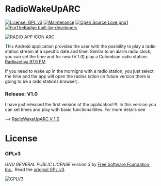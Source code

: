 # RadioWakeUpARC
[![License: GPL v3](https://img.shields.io/badge/License-GPLv3-blue.svg)](https://www.gnu.org/licenses/gpl-3.0)
[![Maintenance](https://img.shields.io/badge/Maintained%3F-yes-green.svg)](https://GitHub.com/Naereen/StrapDown.js/graphs/commit-activity)
[![Open Source Love png1](https://badges.frapsoft.com/os/v1/open-source.png?v=103)](https://github.com/ellerbrock/open-source-badges/)
[![ForTheBadge built-by-developers](http://ForTheBadge.com/images/badges/built-by-developers.svg)](https://GitHub.com/Naereen/)

![RADIO APP ICON ARC ](https://github.com/aliriorivera/RadioWakeUpARC/tree/master/app/src/main/res/drawable/radio_ARC_ic.png)

This Android application provides the user with the posibility to play a radio station stream at a specific date and time. 
Similar to an alarm radio clock, you can set the time and for now (V 1.0) play a Colombian radio station: [Radioactiva 97.9 FM](http://www.radioacktiva.com/).

If you need to wake up in the mornigns with a radio station, you just select the time and the app will open the radios tation (in future version there is going to be a rado stations browser).


### Release: V1.0

I have just released the first version of the application!!!!.
In this version you can set times and play with basic functionalitites.
For more details see 

--> [RadioWakeUpARC V 1.0](https://github.com/aliriorivera/RadioWakeUpARC/releases/tag/v1.0).


# License
### GPLv3
*GNU GENERAL PUBLIC LICENSE version 3* by [Free Software Foundation, Inc.](http://fsf.org/). Read the [original GPL v3](http://www.gnu.org/licenses/).

![GPLV3](http://www.gnu.org/graphics/gplv3-127x51.png)
